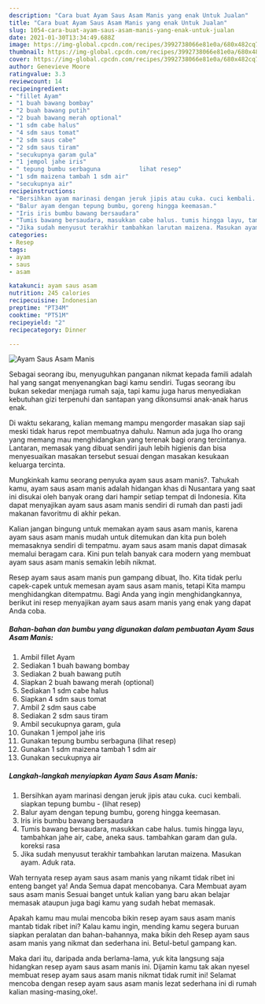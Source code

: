 ```yaml
---
description: "Cara buat Ayam Saus Asam Manis yang enak Untuk Jualan"
title: "Cara buat Ayam Saus Asam Manis yang enak Untuk Jualan"
slug: 1054-cara-buat-ayam-saus-asam-manis-yang-enak-untuk-jualan
date: 2021-01-30T13:34:49.688Z
image: https://img-global.cpcdn.com/recipes/3992738066e81e0a/680x482cq70/ayam-saus-asam-manis-foto-resep-utama.jpg
thumbnail: https://img-global.cpcdn.com/recipes/3992738066e81e0a/680x482cq70/ayam-saus-asam-manis-foto-resep-utama.jpg
cover: https://img-global.cpcdn.com/recipes/3992738066e81e0a/680x482cq70/ayam-saus-asam-manis-foto-resep-utama.jpg
author: Genevieve Moore
ratingvalue: 3.3
reviewcount: 14
recipeingredient:
- "fillet Ayam"
- "1 buah bawang bombay"
- "2 buah bawang putih"
- "2 buah bawang merah optional"
- "1 sdm cabe halus"
- "4 sdm saus tomat"
- "2 sdm saus cabe"
- "2 sdm saus tiram"
- "secukupnya garam gula"
- "1 jempol jahe iris"
- " tepung bumbu serbaguna           lihat resep"
- "1 sdm maizena tambah 1 sdm air"
- "secukupnya air"
recipeinstructions:
- "Bersihkan ayam marinasi dengan jeruk jipis atau cuka. cuci kembali. siapkan tepung bumbu           (lihat resep)"
- "Balur ayam dengan tepung bumbu, goreng hingga keemasan."
- "Iris iris bumbu bawang bersaudara"
- "Tumis bawang bersaudara, masukkan cabe halus. tumis hingga layu, tambahkan jahe air, cabe, aneka saus. tambahkan garam dan gula. koreksi rasa"
- "Jika sudah menyusut terakhir tambahkan larutan maizena. Masukan ayam. Aduk rata."
categories:
- Resep
tags:
- ayam
- saus
- asam

katakunci: ayam saus asam 
nutrition: 245 calories
recipecuisine: Indonesian
preptime: "PT34M"
cooktime: "PT51M"
recipeyield: "2"
recipecategory: Dinner

---
```



![Ayam Saus Asam Manis](https://img-global.cpcdn.com/recipes/3992738066e81e0a/680x482cq70/ayam-saus-asam-manis-foto-resep-utama.jpg)

Sebagai seorang ibu, menyuguhkan panganan nikmat kepada famili adalah hal yang sangat menyenangkan bagi kamu sendiri. Tugas seorang ibu bukan sekedar menjaga rumah saja, tapi kamu juga harus menyediakan kebutuhan gizi terpenuhi dan santapan yang dikonsumsi anak-anak harus enak.

Di waktu  sekarang, kalian memang mampu mengorder masakan siap saji meski tidak harus repot membuatnya dahulu. Namun ada juga lho orang yang memang mau menghidangkan yang terenak bagi orang tercintanya. Lantaran, memasak yang dibuat sendiri jauh lebih higienis dan bisa menyesuaikan masakan tersebut sesuai dengan masakan kesukaan keluarga tercinta. 



Mungkinkah kamu seorang penyuka ayam saus asam manis?. Tahukah kamu, ayam saus asam manis adalah hidangan khas di Nusantara yang saat ini disukai oleh banyak orang dari hampir setiap tempat di Indonesia. Kita dapat menyajikan ayam saus asam manis sendiri di rumah dan pasti jadi makanan favoritmu di akhir pekan.

Kalian jangan bingung untuk memakan ayam saus asam manis, karena ayam saus asam manis mudah untuk ditemukan dan kita pun boleh memasaknya sendiri di tempatmu. ayam saus asam manis dapat dimasak memalui beragam cara. Kini pun telah banyak cara modern yang membuat ayam saus asam manis semakin lebih nikmat.

Resep ayam saus asam manis pun gampang dibuat, lho. Kita tidak perlu capek-capek untuk memesan ayam saus asam manis, tetapi Kita mampu menghidangkan ditempatmu. Bagi Anda yang ingin menghidangkannya, berikut ini resep menyajikan ayam saus asam manis yang enak yang dapat Anda coba.

<!--inarticleads1-->

##### Bahan-bahan dan bumbu yang digunakan dalam pembuatan Ayam Saus Asam Manis:

1. Ambil fillet Ayam
1. Sediakan 1 buah bawang bombay
1. Sediakan 2 buah bawang putih
1. Siapkan 2 buah bawang merah (optional)
1. Sediakan 1 sdm cabe halus
1. Siapkan 4 sdm saus tomat
1. Ambil 2 sdm saus cabe
1. Sediakan 2 sdm saus tiram
1. Ambil secukupnya garam, gula
1. Gunakan 1 jempol jahe iris
1. Gunakan  tepung bumbu serbaguna           (lihat resep)
1. Gunakan 1 sdm maizena tambah 1 sdm air
1. Gunakan secukupnya air




<!--inarticleads2-->

##### Langkah-langkah menyiapkan Ayam Saus Asam Manis:

1. Bersihkan ayam marinasi dengan jeruk jipis atau cuka. cuci kembali. siapkan tepung bumbu -           (lihat resep)
1. Balur ayam dengan tepung bumbu, goreng hingga keemasan.
1. Iris iris bumbu bawang bersaudara
1. Tumis bawang bersaudara, masukkan cabe halus. tumis hingga layu, tambahkan jahe air, cabe, aneka saus. tambahkan garam dan gula. koreksi rasa
1. Jika sudah menyusut terakhir tambahkan larutan maizena. Masukan ayam. Aduk rata.




Wah ternyata resep ayam saus asam manis yang nikamt tidak ribet ini enteng banget ya! Anda Semua dapat mencobanya. Cara Membuat ayam saus asam manis Sesuai banget untuk kalian yang baru akan belajar memasak ataupun juga bagi kamu yang sudah hebat memasak.

Apakah kamu mau mulai mencoba bikin resep ayam saus asam manis mantab tidak ribet ini? Kalau kamu ingin, mending kamu segera buruan siapkan peralatan dan bahan-bahannya, maka bikin deh Resep ayam saus asam manis yang nikmat dan sederhana ini. Betul-betul gampang kan. 

Maka dari itu, daripada anda berlama-lama, yuk kita langsung saja hidangkan resep ayam saus asam manis ini. Dijamin kamu tak akan nyesel membuat resep ayam saus asam manis nikmat tidak rumit ini! Selamat mencoba dengan resep ayam saus asam manis lezat sederhana ini di rumah kalian masing-masing,oke!.


